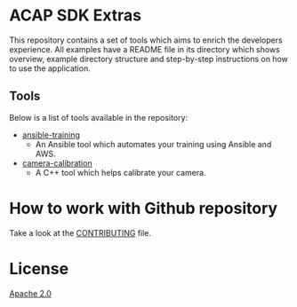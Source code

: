 # ACAP SDK Extras

This repository contains a set of tools which aims to enrich the developers experience. All examples have a README file in its directory which shows overview, example directory structure and step-by-step instructions on how to use the application.

## Tools

Below is a list of tools available in the repository:

* [ansible-training](./ansible-training/)
  * An Ansible tool which automates your training using Ansible and AWS.
* [camera-calibration](./camera-calibration/)
  * A C++ tool which helps calibrate your camera.

# How to work with Github repository
Take a look at the [CONTRIBUTING](CONTRIBUTING.md) file.

# License
[Apache 2.0](LICENSE)
